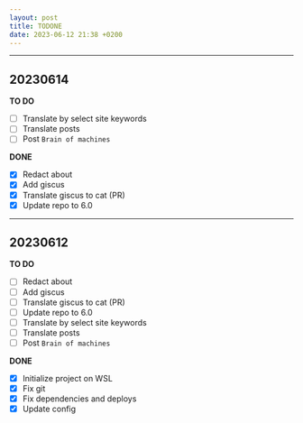 ```yaml
---
layout: post
title: TODONE
date: 2023-06-12 21:38 +0200
---
```


---

## 20230614

**TO DO**

- [ ] Translate by select site keywords
- [ ] Translate posts
- [ ] Post `Brain of machines`

**DONE**

- [x] Redact about
- [x] Add giscus
- [x] Translate giscus to cat (PR)
- [x] Update repo to 6.0

---

## 20230612

**TO DO**

- [ ] Redact about
- [ ] Add giscus
- [ ] Translate giscus to cat (PR)
- [ ] Update repo to 6.0
- [ ] Translate by select site keywords
- [ ] Translate posts
- [ ] Post `Brain of machines`

**DONE**

- [x] Initialize project on WSL
- [x] Fix git
- [x] Fix dependencies and deploys
- [x] Update config
